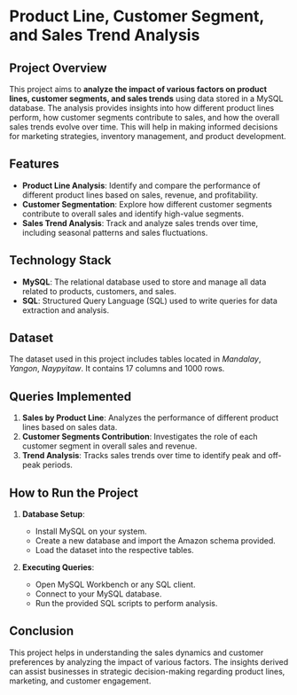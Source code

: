 # Product Line, Customer Segment, and Sales Trend Analysis

## Project Overview

This project aims to **analyze the impact of various factors on product lines, customer segments, and sales trends** using data stored in a MySQL database. The analysis provides insights into how different product lines perform, how customer segments contribute to sales, and how the overall sales trends evolve over time. This will help in making informed decisions for marketing strategies, inventory management, and product development.

## Features

- **Product Line Analysis**: Identify and compare the performance of different product lines based on sales, revenue, and profitability.
- **Customer Segmentation**: Explore how different customer segments contribute to overall sales and identify high-value segments.
- **Sales Trend Analysis**: Track and analyze sales trends over time, including seasonal patterns and sales fluctuations.

## Technology Stack

- **MySQL**: The relational database used to store and manage all data related to products, customers, and sales.
- **SQL**: Structured Query Language (SQL) used to write queries for data extraction and analysis.

## Dataset

The dataset used in this project includes tables located in *Mandalay*, *Yangon*, *Naypyitaw*. It contains 17 columns and 1000 rows.

## Queries Implemented

1. **Sales by Product Line**: Analyzes the performance of different product lines based on sales data.
2. **Customer Segments Contribution**: Investigates the role of each customer segment in overall sales and revenue.
3. **Trend Analysis**: Tracks sales trends over time to identify peak and off-peak periods.

## How to Run the Project

1. **Database Setup**:
   - Install MySQL on your system.
   - Create a new database and import the Amazon schema provided.
   - Load the dataset into the respective tables.

2. **Executing Queries**:
   - Open MySQL Workbench or any SQL client.
   - Connect to your MySQL database.
   - Run the provided SQL scripts to perform analysis.

## Conclusion

This project helps in understanding the sales dynamics and customer preferences by analyzing the impact of various factors. The insights derived can assist businesses in strategic decision-making regarding product lines, marketing, and customer engagement.

